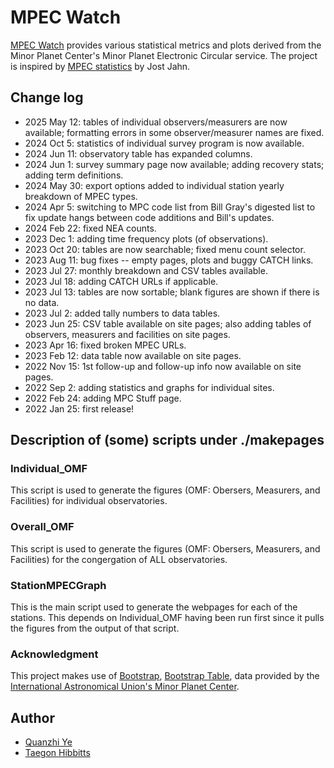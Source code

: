 # MPEC Watch

[MPEC Watch](https://sbnmpc.astro.umd.edu/mpecwatch/index.html) provides various statistical metrics and plots derived from the Minor Planet Center's Minor Planet Electronic Circular service. The project is inspired by [MPEC statistics](http://mpec.jostjahn.de) by Jost Jahn.

## Change log

* 2025 May 12: tables of individual observers/measurers are now available; formatting errors in some observer/measurer names are fixed.
* 2024 Oct 5: statistics of individual survey program is now available.
* 2024 Jun 11: observatory table has expanded columns.
* 2024 Jun 1: survey summary page now available; adding recovery stats; adding term definitions.
* 2024 May 30: export options added to individual station yearly breakdown of MPEC types.
* 2024 Apr 5: switching to MPC code list from Bill Gray's digested list to fix update hangs between code additions and Bill's updates.
* 2024 Feb 22: fixed NEA counts.
* 2023 Dec 1: adding time frequency plots (of observations).
* 2023 Oct 20: tables are now searchable; fixed menu count selector.
* 2023 Aug 11: bug fixes -- empty pages, plots and buggy CATCH links.
* 2023 Jul 27: monthly breakdown and CSV tables available.
* 2023 Jul 18: adding CATCH URLs if applicable.
* 2023 Jul 13: tables are now sortable; blank figures are shown if there is no data.
* 2023 Jul 2: added tally numbers to data tables.
* 2023 Jun 25: CSV table available on site pages; also adding tables of observers, measurers and facilities on site pages.
* 2023 Apr 16: fixed broken MPEC URLs.
* 2023 Feb 12: data table now available on site pages.
* 2022 Nov 15: 1st follow-up and follow-up info now available on site pages.
* 2022 Sep 2: adding statistics and graphs for individual sites.
* 2022 Feb 24: adding MPC Stuff page.
* 2022 Jan 25: first release!

## Description of (some) scripts under ./makepages

### Individual_OMF
This script is used to generate the figures (OMF: Obersers, Measurers, and Facilities) for individual observatories. 

### Overall_OMF
This script is used to generate the figures (OMF: Obersers, Measurers, and Facilities) for the congergation of ALL observatories.

### StationMPECGraph
This is the main script used to generate the webpages for each of the stations. This depends on Individual_OMF having been run first since it pulls the figures from the output of that script.

### Acknowledgment

This project makes use of [Bootstrap](https://getbootstrap.com/), [Bootstrap Table](https://bootstrap-table.com/), data provided by the [International Astronomical Union's Minor Planet Center](https://minorplanetcenter.net/).

## Author

* [Quanzhi Ye](https://www.astro.umd.edu/~qye/)
* [Taegon Hibbitts](https://github.com/Taeg03)
